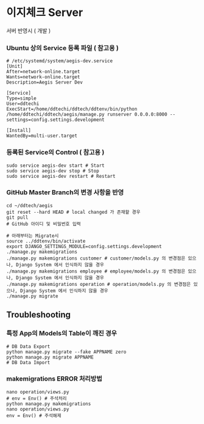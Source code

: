 # 이지체크 Server 

서버 반영시 ( 개발 )
### Ubuntu 상의 Service 등록 파일 ( 참고용 )
```
# /etc/systemd/system/aegis-dev.service
[Unit]
After=network-online.target
Wants=network-online.target
Description=Aegis Server Dev

[Service]
Type=simple
User=ddtechi
ExecStart=/home/ddtechi/ddtech/ddtenv/bin/python /home/ddtechi/ddtech/aegis/manage.py runserver 0.0.0.0:8000 --settings=config.settings.development

[Install]
WantedBy=multi-user.target
```

### 등록된 Service의 Control ( 참고용 )
```
sudo service aegis-dev start # Start
sudo service aegis-dev stop # Stop
sudo service aegis-dev restart # Restart
```

### GitHub Master Branch의 변경 사항을 반영 
```
cd ~/ddtech/aegis
git reset --hard HEAD # local changed 가 존재할 경우
git pull
# GitHub 아이디 및 비밀번호 입력

# 아래부터는 Migrate시
source ../ddtenv/bin/activate
export DJANGO_SETTINGS_MODULE=config.settings.development
./manage.py makemigrations
./manage.py makemigrations customer # customer/models.py 의 변경점은 있으나, Django System 에서 인식하지 않을 경우
./manage.py makemigrations employee # employee/models.py 의 변경점은 있으나, Django System 에서 인식하지 않을 경우
./manage.py makemigrations operation # operation/models.py 의 변경점은 있으나, Django System 에서 인식하지 않을 경우
./manage.py migrate
```


## Troubleshooting 

### 특정 App의 Models의 Table이 깨진 경우
```
# DB Data Export
python manage.py migrate --fake APPNAME zero
python manage.py migrate APPNAME
# DB Data Import 
```

### makemigrations ERROR 처리방법
```
nano operation/views.py
# env = Env() # 주석처리
python manage.py makemigrations
nano operation/views.py
env = Env() # 주석해제 
```
